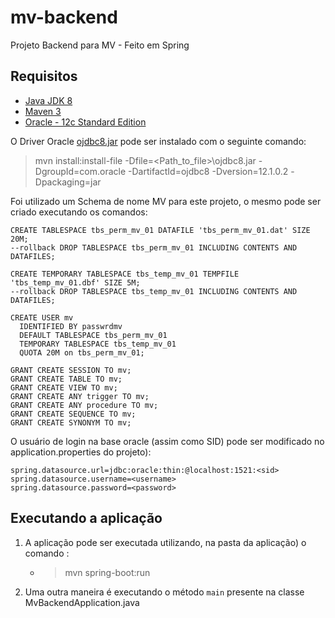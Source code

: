 # mv-backend
Projeto Backend para MV - Feito em Spring

## Requisitos

- [Java JDK 8](https://www.oracle.com/java/technologies/javase/javase-jdk8-downloads.html)
- [Maven 3](https://maven.apache.org/download.cgi)
- [Oracle - 12c Standard Edition](https://www.oracle.com/database/technologies/oracle-database-software-downloads.html#12c)

O Driver Oracle [ojdbc8.jar](https://www.oracle.com/database/technologies/jdbc-ucp-122-downloads.html) pode ser instalado com o seguinte comando:
>mvn install:install-file -Dfile=<Path_to_file>\ojdbc8.jar -DgroupId=com.oracle -DartifactId=ojdbc8 -Dversion=12.1.0.2 -Dpackaging=jar

Foi utilizado um Schema de nome MV para este projeto, o mesmo pode ser criado executando os comandos:

```
CREATE TABLESPACE tbs_perm_mv_01 DATAFILE 'tbs_perm_mv_01.dat' SIZE 20M;
--rollback DROP TABLESPACE tbs_perm_mv_01 INCLUDING CONTENTS AND DATAFILES;

CREATE TEMPORARY TABLESPACE tbs_temp_mv_01 TEMPFILE 'tbs_temp_mv_01.dbf' SIZE 5M;
--rollback DROP TABLESPACE tbs_temp_mv_01 INCLUDING CONTENTS AND DATAFILES;

CREATE USER mv
  IDENTIFIED BY passwrdmv
  DEFAULT TABLESPACE tbs_perm_mv_01
  TEMPORARY TABLESPACE tbs_temp_mv_01
  QUOTA 20M on tbs_perm_mv_01;

GRANT CREATE SESSION TO mv;
GRANT CREATE TABLE TO mv;
GRANT CREATE VIEW TO mv;
GRANT CREATE ANY trigger TO mv;
GRANT CREATE ANY procedure TO mv;
GRANT CREATE SEQUENCE TO mv;
GRANT CREATE SYNONYM TO mv;
```

O usuário de login na base oracle (assim como SID) pode ser modificado no application.properties do projeto):

```
spring.datasource.url=jdbc:oracle:thin:@localhost:1521:<sid>
spring.datasource.username=<username>
spring.datasource.password=<password>
```
## Executando a aplicação

1. A aplicação pode ser executada utilizando, na pasta da aplicação) o comando :
   - > mvn spring-boot:run
   
2. Uma outra maneira é executando o método `main` presente na classe MvBackendApplication.java
